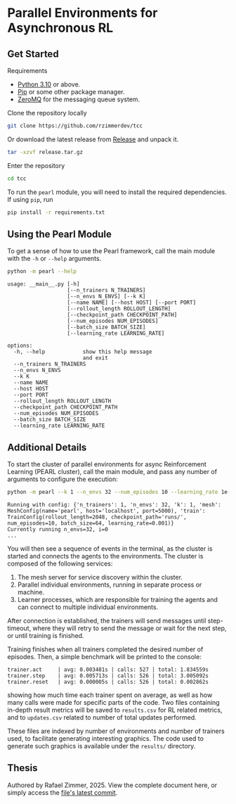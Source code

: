 # Parallel Environments for Asynchronous RL

## Get Started

Requirements 
- [Python 3.10](https://www.python.org/downloads/release/python-3100/) or above.
- [Pip](https://pip.pypa.io/en/stable/installation/) or some other package manager.
- [ZeroMQ](https://zeromq.org/) for the messaging queue system.

Clone the repository locally

```bash
git clone https://github.com/rzimmerdev/tcc
```

Or download the latest release from [Release](google.com) and unpack it.

```bash
tar -xzvf release.tar.gz
```

Enter the repository

```bash
cd tcc
```
To run the `pearl` module, you will need to install the required dependencies. 
If using `pip`, run

```bash
pip install -r requirements.txt
```


## Using the Pearl Module

To get a sense of how to use the Pearl framework, call the main module with the `-h` or `--help` arguments.

```bash
python -m pearl --help
```
```
usage: __main__.py [-h] 
                   [--n_trainers N_TRAINERS] 
                   [--n_envs N_ENVS] [--k K] 
                   [--name NAME] [--host HOST] [--port PORT] 
                   [--rollout_length ROLLOUT_LENGTH] 
                   [--checkpoint_path CHECKPOINT_PATH] 
                   [--num_episodes NUM_EPISODES]
                   [--batch_size BATCH_SIZE] 
                   [--learning_rate LEARNING_RATE]

options:
  -h, --help            show this help message 
                        and exit
  --n_trainers N_TRAINERS
  --n_envs N_ENVS
  --k K
  --name NAME
  --host HOST
  --port PORT
  --rollout_length ROLLOUT_LENGTH
  --checkpoint_path CHECKPOINT_PATH
  --num_episodes NUM_EPISODES
  --batch_size BATCH_SIZE
  --learning_rate LEARNING_RATE

```

## Additional Details

To start the cluster of parallel environments for async Reinforcement Learning (PEARL cluster), 
call the main module, and pass any number of arguments to configure the execution:

```bash
python -m pearl --k 1 --n_envs 32 --num_episodes 10 --learning_rate 1e-3
```

```
Running with config: {'n_trainers': 1, 'n_envs': 32, 'k': 1, 'mesh': MeshConfig(name='pearl', host='localhost', port=5000), 'train': TrainConfig(rollout_length=2048, checkpoint_path='runs/', num_episodes=10, batch_size=64, learning_rate=0.001)}
Currently running n_envs=32, i=0
...
```

You will then see a sequence of events in the terminal, as the cluster is started and connects the agents to the environments. 
The cluster is composed of the following services:
1. The mesh server for service discovery within the cluster.
2. Parallel individual environments, running in separate process or machine.
3. Learner processes, which are responsible for training the agents and can connect to multiple individual environments.

After connection is established, the trainers will send messages until step-timeout, where they will retry to send the message
or wait for the next step, or until training is finished. 

Training finishes when all trainers completed the desired number of episodes.
Then, a simple benchmark will be printed to the console:

```
trainer.act     | avg: 0.003481s | calls: 527 | total: 1.834559s
trainer.step    | avg: 0.005713s | calls: 526 | total: 3.005092s
trainer.reset   | avg: 0.000005s | calls: 526 | total: 0.002862s
```

showing how much time each trainer spent on average, as well as how many calls were made for specific
parts of the code. Two files containing in-depth result metrics will be saved to `results.csv` for 
RL related metrics, and to `updates.csv` related to number of total updates performed.

These files are indexed by number of environments and number of trainers used,
to facilitate generating interesting graphics. 
The code used to generate such graphics is available under the `results/` directory.

## Thesis

Authored by Rafael Zimmer, 2025.
View the complete document here, or simply access the [file's latest commit](paper/main/out/main.pdf).